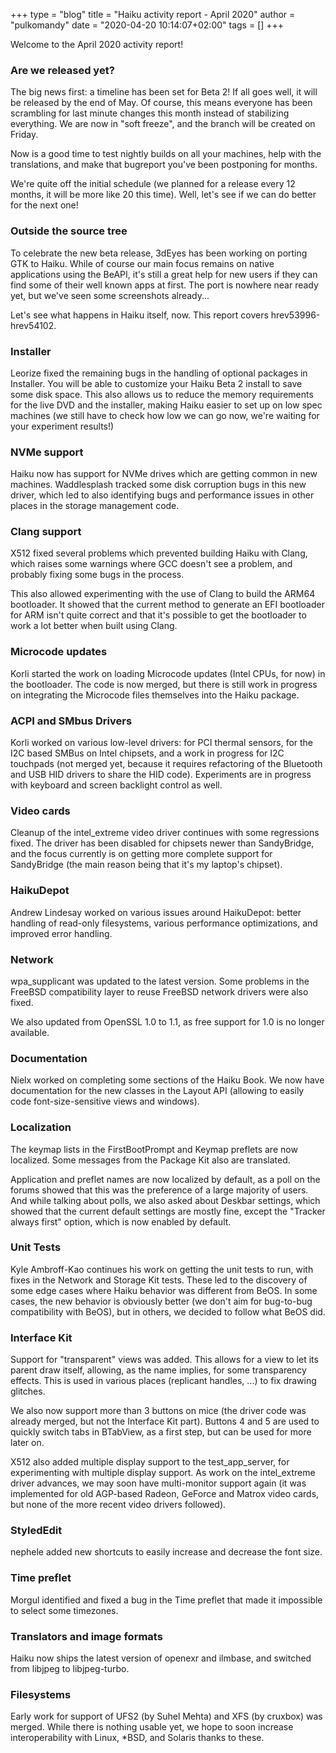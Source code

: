 +++
type = "blog"
title = "Haiku activity report - April 2020"
author = "pulkomandy"
date = "2020-04-20 10:14:07+02:00"
tags = []
+++

Welcome to the April 2020 activity report!

<h3>Are we released yet?</h3>

The big news first: a timeline has been set for Beta 2! If all goes well, it will
be released by the end of May. Of course, this means everyone has been scrambling
for last minute changes this month instead of stabilizing everything. We are now
in "soft freeze", and the branch will be created on Friday.

Now is a good time to test nightly builds on all your machines, help with the
translations, and make that bugreport you've been postponing for months.

We're quite off the initial schedule (we planned for a release every 12 months,
it will be more like 20 this time). Well, let's see if we can do better for the
next one!

<h3>Outside the source tree</h3>

To celebrate the new beta release, 3dEyes has been working on porting GTK
to Haiku. While of course our main focus remains on native applications using the
BeAPI, it's still a great help for new users if they can find some of their well
known apps at first. The port is nowhere near ready yet, but we've seen some
screenshots already...

Let's see what happens in Haiku itself, now. This report covers hrev53996-hrev54102.

<h3>Installer</h3>

Leorize fixed the remaining bugs in the handling of optional packages in Installer.
You will be able to customize your Haiku Beta 2 install to save some disk space.
This also allows us to reduce the memory requirements for the live DVD and the
installer, making Haiku easier to set up on low spec machines (we still have to
check how low we can go now, we're waiting for your experiment results!)

<h3>NVMe support</h3>

Haiku now has support for NVMe drives which are getting common in new machines.
Waddlesplash tracked some disk corruption bugs in this new driver, which led
to also identifying bugs and performance issues in other places in the storage
management code. 

<h3>Clang support</h3>

X512 fixed several problems which prevented building Haiku with Clang, which
raises some warnings where GCC doesn't see a problem, and probably fixing some
bugs in the process.

This also allowed experimenting with the use of Clang to build the ARM64 bootloader.
It showed that the current method to generate an EFI bootloader for ARM isn't
quite correct and that it's possible to get the bootloader to work a lot
better when built using Clang.

<h3>Microcode updates</h3>

Korli started the work on loading Microcode updates (Intel CPUs, for now)
in the bootloader. The code is now merged, but there is still work in
progress on integrating the Microcode files themselves into the Haiku package.

<h3>ACPI and SMbus Drivers</h3>

Korli worked on various low-level drivers: for PCI thermal sensors, for the I2C
based SMBus on Intel chipsets, and a work in progress for I2C touchpads (not
merged yet, because it requires refactoring of the Bluetooth and USB HID drivers
to share the HID code). Experiments are in progress with keyboard and screen
backlight control as well.

<h3>Video cards</h3>

Cleanup of the intel_extreme video driver continues with some regressions fixed.
The driver has been disabled for chipsets newer than SandyBridge, and the focus
currently is on getting more complete support for SandyBridge (the main reason
being that it's my laptop's chipset).

<h3>HaikuDepot</h3>

Andrew Lindesay worked on various issues around HaikuDepot: better handling of
read-only filesystems, various performance optimizations, and improved error handling.


<h3>Network</h3>

wpa_supplicant was updated to the latest version. Some problems in the FreeBSD
compatibility layer to reuse FreeBSD network drivers were also fixed.

We also updated from OpenSSL 1.0 to 1.1, as free support for 1.0 is no longer
available.

<h3>Documentation</h3>

Nielx worked on completing some sections of the Haiku Book. We now have documentation
for the new classes in the Layout API (allowing to easily code font-size-sensitive
views and windows).

<h3>Localization</h3>

The keymap lists in the FirstBootPrompt and Keymap preflets are now localized.
Some messages from the Package Kit also are translated.

Application and preflet names are now localized by default, as a poll on
the forums showed that this was the preference of a large majority of users.
And while talking about polls, we also asked about Deskbar settings, which
showed that the current default settings are mostly fine, except the
"Tracker always first" option, which is now enabled by default.

<h3>Unit Tests</h3>

Kyle Ambroff-Kao continues his work on getting the unit tests to run, with
fixes in the Network and Storage Kit tests. These led to the discovery of some
edge cases where Haiku behavior was different from BeOS. In some cases, the new
behavior is obviously better (we don't aim for bug-to-bug compatibility with
BeOS), but in others, we decided to follow what BeOS did.

<h3>Interface Kit</h3>

Support for "transparent" views was added. This allows for a view to let its parent
draw itself, allowing, as the name implies, for some transparency effects. This
is used in various places (replicant handles, ...) to fix drawing glitches.

We also now support more than 3 buttons on mice (the driver code was already
merged, but not the Interface Kit part). Buttons 4 and 5 are used to quickly
switch tabs in BTabView, as a first step, but can be used for more later on.

X512 also added multiple display support to the test_app_server, for experimenting
with multiple display support. As work on the intel_extreme driver advances,
we may soon have multi-monitor support again (it was implemented for old AGP-based
Radeon, GeForce and Matrox video cards, but none of the more recent video drivers
followed).

<h3>StyledEdit</h3>

nephele added new shortcuts to easily increase and decrease the font size.

<h3>Time preflet</h3>

Morgul identified and fixed a bug in the Time preflet that made it impossible
to select some timezones.

<h3>Translators and image formats</h3>

Haiku now ships the latest version of openexr and ilmbase, and switched from
libjpeg to libjpeg-turbo.

<h3>Filesystems</h3>

Early work for support of UFS2 (by Suhel Mehta) and XFS (by cruxbox) was merged.
While there is nothing usable yet, we hope to soon increase interoperability
with Linux, *BSD, and Solaris thanks to these.
